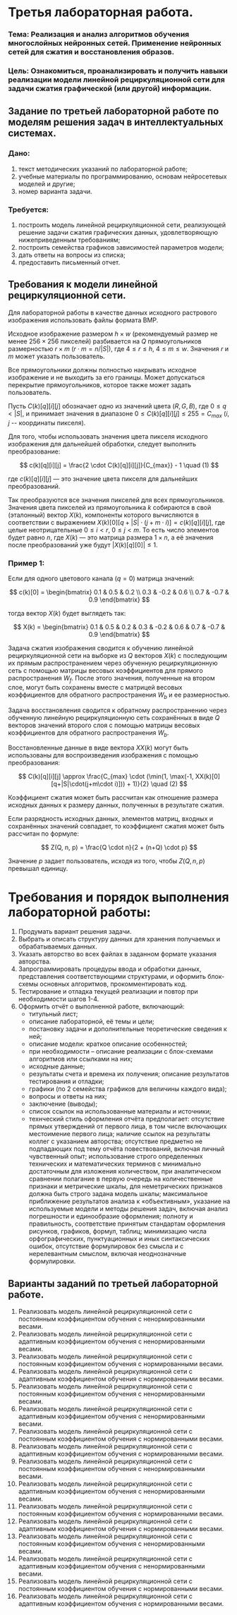 # Третья лабораторная работа.
### Тема: Реализация и анализ алгоритмов обучения многослойных нейронных сетей. Применение нейронных сетей для сжатия и восстановления образов.
### Цель: Ознакомиться, проанализировать и получить навыки реализации модели линейной рециркуляционной сети для задачи сжатия графической (или другой) информации.

## Задание по третьей лабораторной работе по моделям решения задач в интеллектуальных системах.
### Дано:
1. текст методических указаний по лабораторной работе;
2. учебные материалы по программированию, основам нейросетевых моделей и другие;
3. номер варианта задачи.

### Требуется:
1. построить модель линейной рециркуляционной сети, реализующей решение задачи сжатия графических данных, удовлетворяющую нижеприведенным требованиям;
2. построить семейства графиков зависимостей параметров модели;
3. дать ответы на вопросы из списка;
4. предоставить письменный отчет.


## Требования к модели линейной рециркуляционной сети.

Для лабораторной работы в качестве данных исходного растрового изображения использовать файлы формата BMP.

Исходное изображение размером $h \times w$ (рекомендуемый размер не менее $256 \times 256$ пикселей) разбивается на $Q$ прямоугольников размерностью $r \times m$ ($r \cdot m = n/|S|$), где $4 \le r \le h$, $4 \le m \le w$. Значения $r$ и $m$ может указать пользователь.

Все прямоугольники должны полностью накрывать исходное изображение и не выходить за его границы. Может допускаться перекрытие прямоугольников, которое также может задать пользователь.

Пусть $C(k)[q][i][j]$ обозначает одно из значений цвета ($R, G, B$), где $0 \le q < |S|$, и принимает значения в диапазоне $0 \le C(k)[q][i][j] \le 255 = C_{max}$ ($i, j$ -- координаты пикселя).

Для того, чтобы использовать значения цвета пикселя исходного изображения для дальнейшей обработки, следует выполнить преобразование:

$$
c(k)[q][i][j] = \frac{2 \cdot C(k)[q][i][j]}{C_{max}} - 1 \quad (1)
$$

где $c(k)[q][i][j]$ — это значение цвета пикселя для дальнейших преобразований.

Так преобразуются все значения пикселей для всех прямоугольников.
Значения цвета пикселей из прямоугольника $k$ собираются в свой (эталонный) вектор $X(k)$, компоненты которого вычисляются в соответствии с выражением $X(k)[0][q+|S|\cdot(j+m\cdot i)] = c(k)[q][i][j]$, где целые неотрицательные $0 \le i < r$, $0 \le j < m$. То есть число элементов будет равно $n$, где $X(k)$ — это матрица размера $1 \times n$, а её значения после преобразований уже будут $|X(k)[q][0]| \le 1$.

### Пример 1:

Если для одного цветового канала ($q=0$) матрица значений:

$$
c(k)[0] = \begin{bmatrix}
0.1 & 0.5 & 0.2 \\
0.3 & -0.2 & 0.6 \\
0.7 & -0.7 & 0.9
\end{bmatrix}
$$

тогда вектор $X(k)$ будет выглядеть так:

$$
X(k) = \begin{bmatrix}
0.1 & 0.5 & 0.2 & 0.3 & -0.2 & 0.6 & 0.7 & -0.7 & 0.9
\end{bmatrix}
$$

Задача сжатия изображения сводится к обучению линейной рециркуляционной сети на выборке из $Q$ векторов $X(k)$ с последующим их прямым распространением через обученную рециркуляционную сеть с помощью матрицы весовых коэффициентов для прямого распространения $W_f$. После этого значения, полученные на втором слое, могут быть сохранены вместе с матрицей весовых коэффициентов для обратного распространения $W_b$ и ее размерностью.

Задача восстановления сводится к обратному распространению через обученную линейную рециркуляционную сеть сохранённых в виде $Q$ векторов значений второго слоя с помощью матрицы весовых коэффициентов для обратного распространения $W_b$.

Восстановленные данные в виде вектора $XX(k)$ могут быть использованы для воспроизведения изображения с помощью преобразования:

$$
C(k)[q][i][j] \approx \frac{C_{max} \cdot (\min(1, \max(-1, XX(k)[0][q+|S|\cdot(j+m\cdot i)])) + 1)}{2} \quad (2)
$$

Коэффициент сжатия может быть рассчитан как отношение размера исходных данных к размеру данных, полученных в результате сжатия.

Если разрядность исходных данных, элементов матриц, входных и сохранённых значений совпадает, то коэффициент сжатия может быть рассчитан по формуле:

$$
Z(Q, n, p) = \frac{Q \cdot n}{2 + (n+Q) \cdot p}
$$

Значение $p$ задает пользователь, исходя из того, чтобы $Z(Q, n, p)$ превышал единицу.

# Требования и порядок выполнения лабораторной работы:
1. Продумать вариант решения задачи.
2. Выбрать и описать структуру данных для хранения получаемых и обрабатываемых данных.
3. Указать авторство во всех файлах в заданном формате указания авторства.
4. Запрограммировать процедуры ввода и обработки данных, представления соответствующими структурами, и оформить блок-схемы основных алгоритмов, прокомментировать код.
5. Тестирование и отладка текущей реализации и повтор при необходимости шагов 1-4.
6. Оформить отчёт о выполненной работе, включающий:
   - титульный лист;
   - описание лабораторной, её темы и цели;
   - постановку задачи и дополнительные теоретические сведения к ней;
   - описание модели: краткое описание особенностей;
   - при необходимости – описание реализации с блок-схемами алгоритмов или ссылками на них;
   - исходные данные;
   - результаты счета и времена их получения; описание результатов тестирования и отладки;
   - графики (по 2 семейства графиков для величины каждого вида);
   - вопросы и ответы на них;
   - заключение (выводы);
   - список ссылок на использованные материалы и источники;
   - технческий стиль оформления отчёта предполагает: отсутствие прямых утверждений от первого лица, в том числе включающих местоимение первого лица; наличие ссылок на результаты коллег с указанием авторства; отсутствие предметно не подпадающих под тему отчёта повествований, включая личный чувственный опыт; использование строго определенных технических и математических терминов с минимально достаточным для изложения количеством, при аналитическом сравнении полагание в первую очередь на количественные признаки и метрические шкалы, для неметрических признаков должна быть строго задана модель шкалы; максимальное приближение результатов анализа к «объективным», указание на используемые модели и методы решения задач, включая анализ погрешности и единообразие оформления; полноту и правильность, соответствие принятым стандартам оформления рисунков, графиков, формул, таблиц; минимизацию числа орфографических, пунктуационных и иных синтаксических ошибок, отсутствие формулировок без смысла и с нерелевантным смыслом, включая неоднозначные формулировки.


## Варианты заданий по третьей лабораторной работе.
1. Реализовать модель линейной рециркуляционной сети с постоянным коэффициентом обучения с ненормированными весами.
2. Реализовать модель линейной рециркуляционной сети с адаптивным коэффициентом обучения с ненормированными весами.
3. Реализовать модель линейной рециркуляционной сети с постоянным коэффициентом обучения с нормированными весами.
4. Реализовать модель линейной рециркуляционной сети с адаптивным коэффициентом обучения с нормированными весами.
5. Реализовать модель линейной рециркуляционной сети с постоянным коэффициентом обучения с ненормированными весами.
6. Реализовать модель линейной рециркуляционной сети с адаптивным коэффициентом обучения с ненормированными весами.
7. Реализовать модель линейной рециркуляционной сети с постоянным коэффициентом обучения с нормированными весами.
8. Реализовать модель линейной рециркуляционной сети с адаптивным коэффициентом обучения с нормированными весами.
9. Реализовать модель линейной рециркуляционной сети с постоянным коэффициентом обучения с ненормированными весами.
10. Реализовать модель линейной рециркуляционной сети с адаптивным коэффициентом обучения с ненормированными весами.
11. Реализовать модель линейной рециркуляционной сети с постоянным коэффициентом обучения с нормированными весами.
12. Реализовать модель линейной рециркуляционной сети с адаптивным коэффициентом обучения с нормированными весами.
13. Реализовать модель линейной рециркуляционной сети с постоянным коэффициентом обучения с ненормированными весами.
14. Реализовать модель линейной рециркуляционной сети с адаптивным коэффициентом обучения с ненормированными весами.
15. Реализовать модель линейной рециркуляционной сети с постоянным коэффициентом обучения с нормированными весами.
16. Реализовать модель линейной рециркуляционной сети с адаптивным коэффициентом обучения с нормированными весами.
